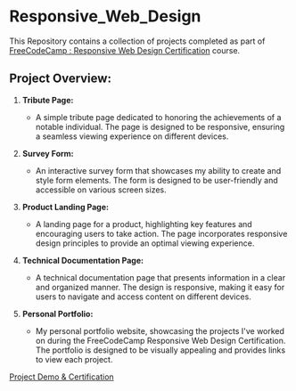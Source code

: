# Responsive_Web_Design
This Repository contains a collection of projects completed as part of <a href="https://www.freecodecamp.org/learn/2022/responsive-web-design/">FreeCodeCamp : Responsive Web Design Certification</a> course.


## Project Overview:

1. **Tribute Page:**
   - A simple tribute page dedicated to honoring the achievements of a notable individual. The page is designed to be responsive, ensuring a seamless viewing experience on different devices.

2. **Survey Form:**
   - An interactive survey form that showcases my ability to create and style form elements. The form is designed to be user-friendly and accessible on various screen sizes.

3. **Product Landing Page:**
   - A landing page for a product, highlighting key features and encouraging users to take action. The page incorporates responsive design principles to provide an optimal viewing experience.

4. **Technical Documentation Page:**
   - A technical documentation page that presents information in a clear and organized manner. The design is responsive, making it easy for users to navigate and access content on different devices.

5. **Personal Portfolio:**
   - My personal portfolio website, showcasing the projects I've worked on during the FreeCodeCamp Responsive Web Design Certification. The portfolio is designed to be visually appealing and provides links to view each project.


  <a href="https://www.freecodecamp.org/certification/Nivetha_S/responsive-web-design">Project Demo & Certification</a>


